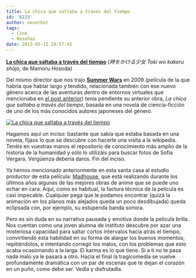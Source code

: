 ```yaml
---
title: La chica que saltaba a través del tiempo
id: '6223'
author: neverbot
tags:
  - Cine
  - Reseñas
date: 2013-05-15 20:57:42
---
```


[**La chica que saltaba a través del tiempo**](http://www.imdb.com/title/tt0808506/) (_時をかける少女 Toki wo kakeru shōjo_, de Mamoru Hosoda)

Del mismo director que nos trajo **[Summer Wars](http://www.imdb.com/title/tt1474276/)** en 2009 (película de la que habría que hablar largo y tendido, relacionada también con ese nuevo género acerca de las aventuras dentro de entornos virtuales que mencionaba en [el post anterior](https://www.neverbot.com/el-respetable-oficio-de-traductor/)) tenía pendiente su anterior obra, _La chica que saltaba a través del tiempo_, basada en una novela de ciencia-ficción de uno de los más conocidos autores japoneses del género.

[![La chica que saltaba a través del tiempo](./la-chica-que-saltaba-a-traves-del-tiempo.jpg)](http://localhost:8000/wp-content/uploads/2013/05/la-chica-que-saltaba-a-traves-del-tiempo.jpg)

Hagamos aquí un inciso: bastante que sabía que estaba basada en una novela, fijaos lo que se descubre con hacerle una visita a la wikipedia. Tenéis en vuestras manos el repositorio de conocimiento más amplio de la historia de la humanidad y sólo lo utilizáis para buscar fotos de Sofía Vergara. Vergüenza debería daros. Fin del inciso.

Ya hemos mencionado anteriormente en esta santa casa al estudio productor de esta película: [Madhouse](http://en.wikipedia.org/wiki/Madhouse_(company)), que está realizando durante los últimos años algunas de las mejores obras de anime que se puede uno echar en cara. Aquí, como es habitual, la factura técnica de la película es casi impecable. Cualquier pega que le podamos encontrar (quizá la animación en los planos más alejados queda un poco desdibujada) queda eclipsada con, por ejemplo, su estupenda banda sonora.

Pero es sin duda en su narrativa pausada y emotiva donde la película brilla. Nos cuentan como una joven alumna de instituto descubre por azar una misteriosa capacidad para saltar cortos intervalos hacia atrás el tiempo, convirtiendo esta habilidad en su forma de alargar los buenos momentos, repitiéndolos, e intentando corregir los malos, con los problemas que esto acaba ocasionando a la larga. El karma es lo que tiene. Si a ti no te pasa nada malo ya le pasará a otro. Hacia el final la tragicomedia se vuelve profundamente dramática con un par de escenas que te dejan el corazón en un puño, como debe ser. Vedla y disfrutadla.